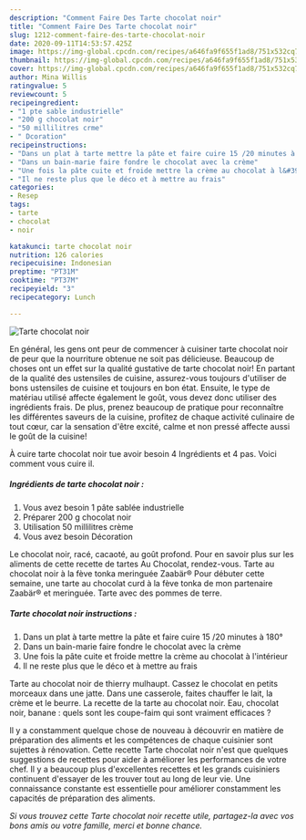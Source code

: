 ```yaml
---
description: "Comment Faire Des Tarte chocolat noir"
title: "Comment Faire Des Tarte chocolat noir"
slug: 1212-comment-faire-des-tarte-chocolat-noir
date: 2020-09-11T14:53:57.425Z
image: https://img-global.cpcdn.com/recipes/a646fa9f655f1ad8/751x532cq70/tarte-chocolat-noir-photo-principale-de-la-recette.jpg
thumbnail: https://img-global.cpcdn.com/recipes/a646fa9f655f1ad8/751x532cq70/tarte-chocolat-noir-photo-principale-de-la-recette.jpg
cover: https://img-global.cpcdn.com/recipes/a646fa9f655f1ad8/751x532cq70/tarte-chocolat-noir-photo-principale-de-la-recette.jpg
author: Mina Willis
ratingvalue: 5
reviewcount: 5
recipeingredient:
- "1 pte sable industrielle"
- "200 g chocolat noir"
- "50 millilitres crme"
- " Dcoration"
recipeinstructions:
- "Dans un plat à tarte mettre la pâte et faire cuire 15 /20 minutes à 180°"
- "Dans un bain-marie faire fondre le chocolat avec la crème"
- "Une fois la pâte cuite et froide mettre la crème au chocolat à l&#39;intérieur"
- "Il ne reste plus que le déco et à mettre au frais"
categories:
- Resep
tags:
- tarte
- chocolat
- noir

katakunci: tarte chocolat noir 
nutrition: 126 calories
recipecuisine: Indonesian
preptime: "PT31M"
cooktime: "PT37M"
recipeyield: "3"
recipecategory: Lunch

---
```



![Tarte chocolat noir](https://img-global.cpcdn.com/recipes/a646fa9f655f1ad8/751x532cq70/tarte-chocolat-noir-photo-principale-de-la-recette.jpg)

En général, les gens ont peur de commencer à cuisiner tarte chocolat noir de peur que la nourriture obtenue ne soit pas délicieuse. Beaucoup de choses ont un effet sur la qualité gustative de tarte chocolat noir! En partant de la qualité des ustensiles de cuisine, assurez-vous toujours d'utiliser de bons ustensiles de cuisine et toujours en bon état. Ensuite, le type de matériau utilisé affecte également le goût, vous devez donc utiliser des ingrédients frais. De plus, prenez beaucoup de pratique pour reconnaître les différentes saveurs de la cuisine, profitez de chaque activité culinaire de tout cœur, car la sensation d'être excité, calme et non pressé affecte aussi le goût de la cuisine!

<!--inarticleads1-->

À cuire tarte chocolat noir tue avoir besoin 4 Ingrédients et 4 pas. Voici comment vous cuire il.

##### Ingrédients de tarte chocolat noir :

1. Vous avez besoin 1 pâte sablée industrielle
1. Préparer 200 g chocolat noir
1. Utilisation 50 millilitres crème
1. Vous avez besoin  Décoration


Le chocolat noir, racé, cacaoté, au goût profond. Pour en savoir plus sur les aliments de cette recette de tartes Au Chocolat, rendez-vous. Tarte au chocolat noir à la fève tonka meringuée Zaabär® Pour débuter cette semaine, une tarte au chocolat curd à la fève tonka de mon partenaire Zaabär® et meringuée. Tarte avec des pommes de terre. 

<!--inarticleads2-->

##### Tarte chocolat noir instructions :

1. Dans un plat à tarte mettre la pâte et faire cuire 15 /20 minutes à 180°
1. Dans un bain-marie faire fondre le chocolat avec la crème
1. Une fois la pâte cuite et froide mettre la crème au chocolat à l&#39;intérieur
1. Il ne reste plus que le déco et à mettre au frais


Tarte au chocolat noir de thierry mulhaupt. Cassez le chocolat en petits morceaux dans une jatte. Dans une casserole, faites chauffer le lait, la crème et le beurre. La recette de la tarte au chocolat noir. Eau, chocolat noir, banane : quels sont les coupe-faim qui sont vraiment efficaces ? 

<!--inarticleads1-->

<p>
Il y a constamment quelque chose de nouveau à découvrir en matière de préparation des aliments et les compétences de chaque cuisinier sont sujettes à rénovation. Cette recette Tarte chocolat noir n'est que quelques suggestions de recettes pour aider à améliorer les performances de votre chef. Il y a beaucoup plus d'excellentes recettes et les grands cuisiniers continuent d'essayer de les trouver tout au long de leur vie. Une connaissance constante est essentielle pour améliorer constamment les capacités de préparation des aliments.
</p>

<p>
<i>Si vous trouvez cette Tarte chocolat noir recette utile, partagez-la avec vos bons amis ou votre famille, merci et bonne chance.</i>
</p>
